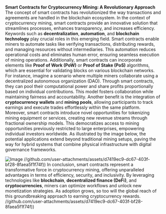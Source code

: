 **Smart Contracts for Cryptocurrency Mining: A Revolutionary Approach**
The concept of smart contracts has revolutionized the way transactions and agreements are handled in the blockchain ecosystem. In the context of cryptocurrency mining, smart contracts provide an innovative solution that streamlines processes, enhances transparency, and increases efficiency. Keywords such as **decentralization**, **automation**, and **blockchain technology** play crucial roles in this emerging field.
Smart contracts enable miners to automate tasks like verifying transactions, distributing rewards, and managing resources without intermediaries. This automation reduces operational costs and eliminates human error, ensuring seamless execution of mining operations. Additionally, smart contracts can incorporate elements like **Proof of Work (PoW)** or **Proof of Stake (PoS)** algorithms, which are essential for validating blocks on various blockchain networks. 
For instance, imagine a scenario where multiple miners collaborate using a decentralized autonomous organization (DAO). Through smart contracts, they can pool their computational power and share profits proportionally based on individual contributions. This model fosters collaboration while maintaining fairness and accountability. Another benefit is the integration of **cryptocurrency wallets** and **mining pools**, allowing participants to track earnings and execute trades effortlessly within the same platform.
Moreover, smart contracts introduce novel opportunities for tokenizing mining equipment or services, creating new revenue streams through fractional ownership models. This democratizes access to mining opportunities previously restricted to large enterprises, empowering individual investors worldwide. As illustrated by the image below, the potential applications extend beyond traditional mining setups, paving the way for hybrid systems that combine physical infrastructure with digital governance frameworks.

![Image](https://github.com/user-attachments/assets/d7419ec9-dc67-403f-bf28-8faea5f1f74f)
 //github.com/user-attachments/assets/d7419ec9-dc67-403f-bf28-8faea5f1f74f))
In conclusion, smart contracts represent a transformative force in cryptocurrency mining, offering unparalleled advantages in terms of efficiency, security, and inclusivity. By leveraging technologies like **blockchain**, **decentralized finance (DeFi)**, and **cryptocurrencies**, miners can optimize workflows and unlock new monetization strategies. As adoption grows, so too will the global reach of this groundbreaking approach to earning cryptocurrency rewards.
 //github.com/user-attachments/assets/d7419ec9-dc67-403f-bf28-8faea5f1f74f))
